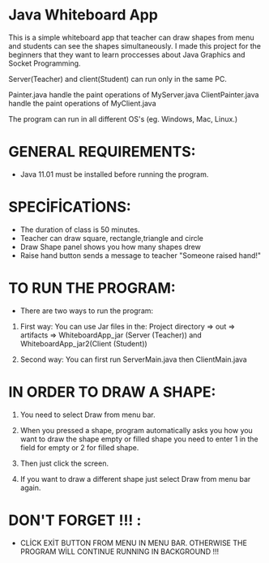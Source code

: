 # Java Whiteboard App

This is a simple whiteboard app that teacher can draw shapes from menu and students can see the shapes simultaneously.
I made this project for the beginners that they want to learn proccesses about Java Graphics and Socket Programming. 

Server(Teacher) and client(Student) can run only in the same PC.

Painter.java handle the paint operations of MyServer.java
ClientPainter.java handle the paint operations of MyClient.java

The program can run in all different OS's (eg. Windows, Mac, Linux.)


# GENERAL REQUIREMENTS:

* Java 11.01 must be installed before running the program.


# SPECİFİCATİONS: 

* The duration of class is 50 minutes.
* Teacher can draw square, rectangle,triangle and circle
* Draw Shape panel shows you how many shapes drew
* Raise hand button sends a message to teacher "Someone raised hand!"


# TO RUN THE PROGRAM:

* There are two ways to run the program:

1. First way: You can use Jar files in the: Project directory => out => artifacts => WhiteboardApp_jar (Server (Teacher)) and WhiteboardApp_jar2(Client (Student)) 

2. Second way: You can first run ServerMain.java then ClientMain.java


# IN ORDER TO DRAW A SHAPE:

1. You need to select Draw from menu bar.

2. When you pressed a shape, program automatically asks you how you want to draw the shape
   empty or filled shape you need to enter 1 in the field for empty or 2 for filled shape.

3. Then just click the screen.

4. If you want to draw a different shape just select Draw from menu bar again.


# DON'T FORGET !!! :

* CLİCK EXİT BUTTON FROM MENU IN MENU BAR. OTHERWISE THE PROGRAM WİLL CONTINUE RUNNING IN BACKGROUND !!!
